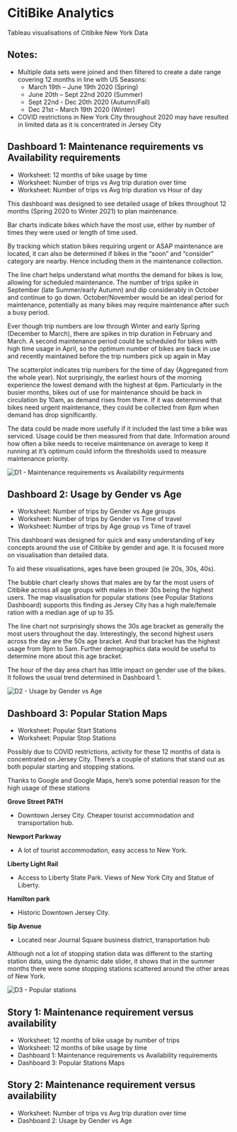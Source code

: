 # CitiBike Analytics

Tableau visualisations of Citibike New York Data

## Notes:
* Multiple data sets were joined and then filtered to create a date range covering 12 months in line with US Seasons:
    * March 19th – June 19th 2020 (Spring)
    * June 20th – Sept 22nd 2020 (Summer)
    * Sept 22nd - Dec 20th 2020 (Autumn/Fall)
    * Dec 21st – March 19th 2020 (Winter)
* COVID restrictions in New York City throughout 2020 may have resulted in limited data as it is concentrated in Jersey City

## Dashboard 1: Maintenance requirements vs Availability requirements
* Worksheet: 12 months of bike usage by time
* Worksheet: Number of trips vs Avg trip duration over time
* Worksheet: Number of trips vs Avg trip duration vs Hour of day

This dashboard was designed to see detailed usage of bikes throughout 12 months (Spring 2020 to Winter 2021) to plan maintenance.  

Bar charts indicate bikes which have the most use, either by number of times they were used or length of time used.

By tracking which station bikes requiring urgent or ASAP maintenance are located, it can also be determined if bikes in the “soon” and “consider” category are nearby. Hence including them in the maintenance collection.

The line chart helps understand what months the demand for bikes is low, allowing for scheduled maintenance. The number of trips spike in September (late Summer/early Autumn) and dip considerably in October and continue to go down. October/November would be an ideal period for maintenance, potentially as many bikes may require maintenance after such a busy period. 

Ever though trip numbers are low through Winter and early Spring (December to March), there are spikes in trip duration in February and March. A second maintenance period could be scheduled for bikes with high time usage in April, so the optimum number of bikes are back in use and recently maintained before the trip numbers pick up again in May

The scatterplot indicates trip numbers for the time of day (Aggregated from the whole year). Not surprisingly, the earliest hours of the morning experience the lowest demand with the highest at 6pm. Particularly in the busier months, bikes out of use for maintenance should be back in circulation by 10am, as demand rises from there. If it was determined that bikes need urgent maintenance, they could be collected from 8pm when demand has drop significantly. 

The data could be made more usefully if it included the last time a bike was serviced. Usage could be then measured from that date. Information around how often a bike needs to receive maintenance on average to keep it running at it’s optimum could inform the thresholds used to measure maintenance priority.

![D1 - Maintenance requirements vs Availability requirments](Images/citi-bike-station-bikes.jpg)

## Dashboard 2: Usage by Gender vs Age
* Worksheet: Number of trips by Gender vs Age groups
* Worksheet: Number of trips by Gender vs Time of travel
* Worksheet: Number of trips by Age group vs Time of travel

This dashboard was designed for quick and easy understanding of key concepts around the use of Citibike by gender and age. It is focused more on visualisation than detailed data.

To aid these visualisations, ages have been grouped (ie 20s, 30s, 40s).

The bubble chart clearly shows that males are by far the most users of Citibike across all age groups with males in their 30s being the highest users. The map visualisation for popular stations (see Popular Stations Dashboard) supports this finding as Jersey City has a high male/female ration with a median age of up to 35.  

The line chart not surprisingly shows the 30s age bracket as generally the most users throughout the day. Interestingly, the second highest users across the day are the 50s age bracket. And that bracket has the highest usage from 9pm to 5am. Further demographics data would be useful to determine more about this age bracket. 

The hour of the day area chart has little impact on gender use of the bikes. It follows the usual trend determined in Dashboard 1. 

![D2 - Usage by Gender vs Age](Images/citi-bike-station-bikes.jpg)

## Dashboard 3: Popular Station Maps
* Worksheet: Popular Start Stations
*  Worksheet: Popular Stop Stations

Possibly due to COVID restrictions, activity for these 12 months of data is concentrated on Jersey City. There’s a couple of stations that stand out as both popular starting and stopping stations. 

Thanks to Google and Google Maps, here’s some potential reason for the high usage of these stations

**Grove Street PATH**
* Downtown Jersey City. Cheaper tourist accommodation and transportation hub.

**Newport Parkway**
* A lot of tourist accommodation, easy access to New York.

**Liberty Light Rail**
* Access to Liberty State Park. Views of New York City and Statue of Liberty.

**Hamilton park**
* Historic Downtown Jersey City.

**Sip Avenue**
* Located near Journal Square business district, transportation hub

Although not a lot of stopping station data was different to the starting station data, using the dynamic date slider, it shows that in the summer months there were some stopping stations scattered around the other areas of New York.

![D3 - Popular stations](Images/citi-bike-station-bikes.jpg)

## Story 1: Maintenance requirement versus availability
* Worksheet: 12 months of bike usage by number of trips
* Worksheet: 12 months of bike usage by time
* Dashboard 1: Maintenance requirements vs Availability requirements
* Dashboard 3: Popular Stations Maps

## Story 2: Maintenance requirement versus availability
* Worksheet: Number of trips vs Avg trip duration over time
* Dashboard 2: Usage by Gender vs Age
